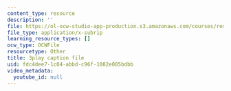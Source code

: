 ```yaml
---
content_type: resource
description: ''
file: https://ol-ocw-studio-app-production.s3.amazonaws.com/courses/res-9-003-brains-minds-and-machines-summer-course-summer-2015/fdc4dee71c04abbdc96f1082e005bdbb_Unvy1L_NH0c.srt
file_type: application/x-subrip
learning_resource_types: []
ocw_type: OCWFile
resourcetype: Other
title: 3play caption file
uid: fdc4dee7-1c04-abbd-c96f-1082e005bdbb
video_metadata:
  youtube_id: null
---
```

